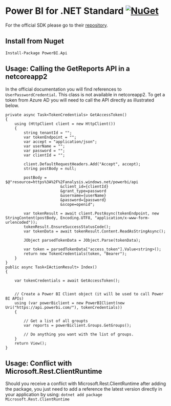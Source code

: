 # Power BI for .NET Standard [![NuGet](https://img.shields.io/nuget/v/Nuget.Core.svg)](https://www.nuget.org/packages/PowerBI.Api/)

For the official SDK please go to their [repository](https://github.com/Microsoft/PowerBI-CSharp).

## Install from Nuget
`Install-Package PowerBI.Api`

## Usage: Calling the GetReports API in a netcoreapp2
In the official documentation you will find references to `UserPasswordCredential`. This class is not available in netcoreapp2. To get a token from Azure AD you will need to call the API directly as illustrated below.
```
private async Task<TokenCredentials> GetAccessToken()
{
    using (HttpClient client = new HttpClient())
    {
        string tenantId = "";
        var tokenEndpoint = "";
        var accept = "application/json";
        var userName = "";
        var password = "";
        var clientId = "";

        client.DefaultRequestHeaders.Add("Accept", accept);
        string postBody = null;

        postBody = $@"resource=https%3A%2F%2Fanalysis.windows.net/powerbi/api
                        &client_id={clientId}
                        &grant_type=password
                        &username={userName}
                        &password={password}
                        &scope=openid";

        var tokenResult = await client.PostAsync(tokenEndpoint, new StringContent(postBody, Encoding.UTF8, "application/x-www-form-urlencoded"));
        tokenResult.EnsureSuccessStatusCode();
        var tokenData = await tokenResult.Content.ReadAsStringAsync();

        JObject parsedTokenData = JObject.Parse(tokenData);

        var token = parsedTokenData["access_token"].Value<string>();
        return new TokenCredentials(token, "Bearer");
    }
}
public async Task<IActionResult> Index()
{

    var tokenCredentials = await GetAccessToken();


    // Create a Power BI Client object (it will be used to call Power BI APIs)
    using (var powerBiclient = new PowerBIClient(new Uri("https://api.powerbi.com/"), tokenCredentials))
    {

        // Get a list of all groupts
        var reports = powerBiclient.Groups.GetGroups();

        // Do anything you want with the list of groups.
    }
    return View();
}
```

## Usage: Conflict with Microsoft.Rest.ClientRuntime

Should you receive a conflict with Microsoft.Rest.ClientRuntime after adding the package, you just need to add a reference the latest version directly in your application by using:
`dotnet add package Microsoft.Rest.ClientRuntime`
